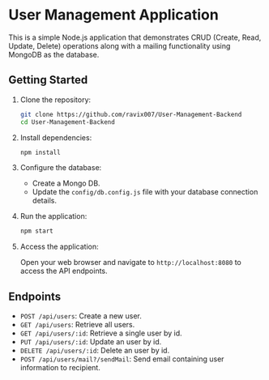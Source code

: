 # User Management Application

This is a simple Node.js application that demonstrates CRUD (Create, Read, Update, Delete) operations along with a mailing functionality using MongoDB as the database.

## Getting Started

1. Clone the repository:

   ```bash
   git clone https://github.com/ravix007/User-Management-Backend
   cd User-Management-Backend
   ```

2. Install dependencies:

   ```bash
   npm install
   ```

3. Configure the database:

   - Create a Mongo DB.
   - Update the `config/db.config.js` file with your database connection details.

4. Run the application:

   ```bash
   npm start
   ```

5. Access the application:

   Open your web browser and navigate to `http://localhost:8080` to access the API endpoints.

## Endpoints

- `POST /api/users`: Create a new user.
- `GET /api/users`: Retrieve all users.
- `GET /api/users/:id`: Retrieve a single user by id.
- `PUT /api/users/:id`: Update an user by id.
- `DELETE /api/users/:id`: Delete an user by id.
- `POST /api/users/mail?/sendMail`: Send email containing user information to recipient.

